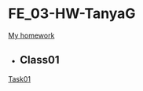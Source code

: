 # FE_03-HW-TanyaG
[My homework](https://github.com/gortatushka/FE_03-HW-TanyaG.git)
* ## Class01
[Task01](class01/Task01/)
